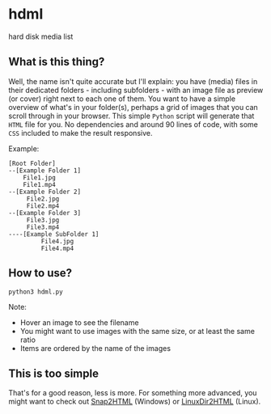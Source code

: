 # hdml

hard disk media list

## What is this thing?

Well, the name isn't quite accurate but I'll explain: you have (media) files in their dedicated folders - including subfolders - with an image file as preview (or cover) right next to each one of them. You want to have a simple overview of what's in your folder(s), perhaps a grid of images that you can scroll through in your browser. This simple `Python` script will generate that `HTML` file for you. No dependencies and around 90 lines of code, with some `CSS` included to make the result responsive.

Example:

    [Root Folder]
    --[Example Folder 1]
        File1.jpg
        File1.mp4
    --[Example Folder 2]
         File2.jpg
         File2.mp4
    --[Example Folder 3]
         File3.jpg
         File3.mp4
    ----[Example SubFolder 1]
             File4.jpg
             File4.mp4

## How to use?

    python3 hdml.py

Note:
* Hover an image to see the filename
* You might want to use images with the same size, or at least the same ratio
* Items are ordered by the name of the images

## This is too simple
That's for a good reason, less is more. For something more advanced, you might want to check out [Snap2HTML](https://github.com/rlv-dan/Snap2HTML) (Windows) or [LinuxDir2HTML](https://github.com/homeisfar/LinuxDir2HTML) (Linux).
